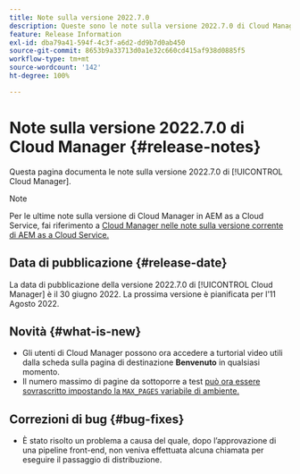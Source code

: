```yaml
---
title: Note sulla versione 2022.7.0
description: Queste sono le note sulla versione 2022.7.0 di Cloud Manager.
feature: Release Information
exl-id: dba79a41-594f-4c3f-a6d2-dd9b7d0ab450
source-git-commit: 8653b9a33713d0a1e32c660cd415af938d0885f5
workflow-type: tm+mt
source-wordcount: '142'
ht-degree: 100%

---
```


# Note sulla versione 2022.7.0 di Cloud Manager {#release-notes}

Questa pagina documenta le note sulla versione 2022.7.0 di [!UICONTROL Cloud Manager].

>[!NOTE]
>
>Per le ultime note sulla versione di Cloud Manager in AEM as a Cloud Service, fai riferimento a [Cloud Manager nelle note sulla versione corrente di AEM as a Cloud Service.](https://experienceleague.adobe.com/docs/experience-manager-cloud-service/content/implementing/using-cloud-manager/release-notes-cloud-manager/release-notes-cm-current.html?lang=it)

## Data di pubblicazione {#release-date}

La data di pubblicazione della versione 2022.7.0 di [!UICONTROL Cloud Manager] è il 30 giugno 2022. La prossima versione è pianificata per l’11 Agosto 2022.

## Novità {#what-is-new}

* Gli utenti di Cloud Manager possono ora accedere a turtorial video utili dalla scheda sulla pagina di destinazione **Benvenuto** in qualsiasi momento.
* Il numero massimo di pagine da sottoporre a test [può ora essere sovrascritto impostando la `MAX_PAGES` variabile di ambiente.](/help/using/code-quality-testing.md#crawler)

## Correzioni di bug {#bug-fixes}

* È stato risolto un problema a causa del quale, dopo l’approvazione di una pipeline front-end, non veniva effettuata alcuna chiamata per eseguire il passaggio di distribuzione.
